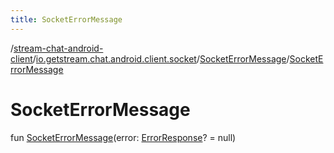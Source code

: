 ```yaml
---
title: SocketErrorMessage
---
```

/[stream-chat-android-client](../../index.md)/[io.getstream.chat.android.client.socket](../index.md)/[SocketErrorMessage](index.md)/[SocketErrorMessage](SocketErrorMessage.md)  
  
  
  
# SocketErrorMessage  
fun [SocketErrorMessage](SocketErrorMessage.md)(error: [ErrorResponse](../ErrorResponse/index.md)? = null)
